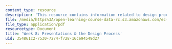 ```yaml
---
content_type: resource
description: 'This resource contains information related to design process and presentations. '
file: /media/https%3A/open-learning-course-data-rc.s3.amazonaws.com/ec-711-d-lab-energy-spring-2011/354861c275307274f72816ce94549d27_MITEC_711S11_lec8.pdf
file_type: application/pdf
resourcetype: Document
title: 'Week 8: Presentations & the Design Process'
uid: 354861c2-7530-7274-f728-16ce94549d27
---
```

